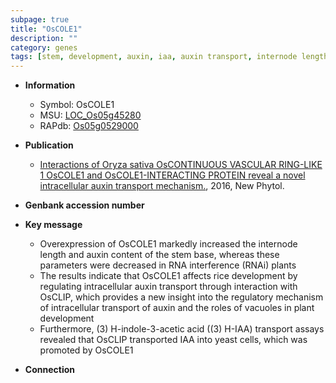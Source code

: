 ```yaml
---
subpage: true
title: "OsCOLE1"
description: ""
category: genes
tags: [stem, development, auxin, iaa, auxin transport, internode length, IAA, plant development]
---
```


* **Information**  
    + Symbol: OsCOLE1  
    + MSU: [LOC_Os05g45280](http://rice.plantbiology.msu.edu/cgi-bin/ORF_infopage.cgi?orf=LOC_Os05g45280)  
    + RAPdb: [Os05g0529000](http://rapdb.dna.affrc.go.jp/viewer/gbrowse_details/irgsp1?name=Os05g0529000)  

* **Publication**  
    + [Interactions of Oryza sativa OsCONTINUOUS VASCULAR RING-LIKE 1 OsCOLE1 and OsCOLE1-INTERACTING PROTEIN reveal a novel intracellular auxin transport mechanism.](http://www.ncbi.nlm.nih.gov/pubmed?term=Interactions+of+Oryza+sativa+OsCONTINUOUS+VASCULAR+RING-LIKE+1+OsCOLE1+and+OsCOLE1-INTERACTING+PROTEIN+reveal+a+novel+intracellular+auxin+transport+mechanism.%5BTitle%5D), 2016, New Phytol.

* **Genbank accession number**  

* **Key message**  
    + Overexpression of OsCOLE1 markedly increased the internode length and auxin content of the stem base, whereas these parameters were decreased in RNA interference (RNAi) plants
    + The results indicate that OsCOLE1 affects rice development by regulating intracellular auxin transport through interaction with OsCLIP, which provides a new insight into the regulatory mechanism of intracellular transport of auxin and the roles of vacuoles in plant development
    + Furthermore, (3) H-indole-3-acetic acid ((3) H-IAA) transport assays revealed that OsCLIP transported IAA into yeast cells, which was promoted by OsCOLE1

* **Connection**  



